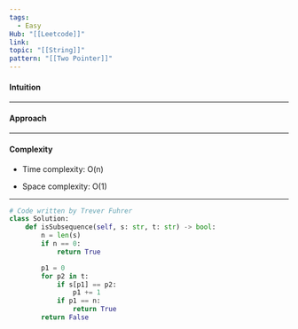 ```yaml
---
tags:
  - Easy
Hub: "[[Leetcode]]"
link: 
topic: "[[String]]"
pattern: "[[Two Pointer]]"
---
```

#### Intuition
<!-- Describe your first thoughts on how to solve this problem. -->

--- 
#### Approach
<!-- Describe your approach to solving the problem. -->

--- 
#### Complexity
- Time complexity:
	O(n)

- Space complexity:
	O(1)

--- 
```python
# Code written by Trever Fuhrer
class Solution:
	def isSubsequence(self, s: str, t: str) -> bool:
		n = len(s)
		if n == 0:
			return True

		p1 = 0
		for p2 in t:
			if s[p1] == p2:
				p1 += 1
			if p1 == n:
				return True
		return False
```